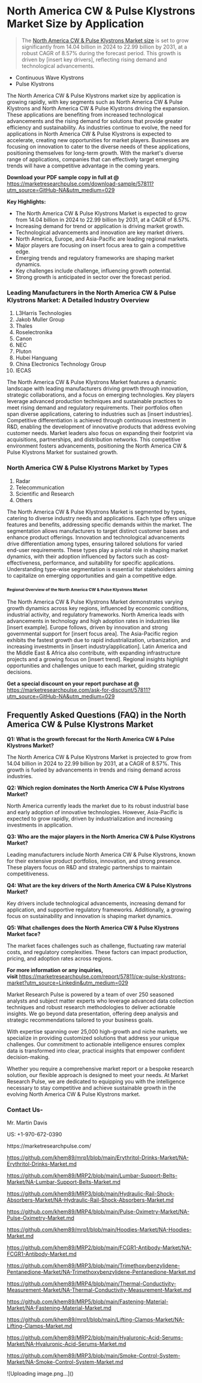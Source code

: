 <h1>North America CW & Pulse Klystrons Market&nbsp;Size by Application</h1><blockquote><p>The <a href="https://marketresearchpulse.com/download-sample/57811?utm_source=GitHub-NA&amp;utm_medium=029">North America CW & Pulse Klystrons Market size</a> is set to grow significantly from 14.04 billion in 2024 to 22.99 billion by 2031, at a robust CAGR of 8.57% during the forecast period. This growth is driven by [insert key drivers], reflecting rising demand and technological advancements.</p></blockquote><ul><li>Continuous Wave Klystrons<li> Pulse Klystrons</li></ul><p>The North America CW & Pulse Klystrons market size by application is growing rapidly, with key segments such as North America CW & Pulse Klystrons and North America CW & Pulse Klystrons driving the expansion. These applications are benefiting from increased technological advancements and the rising demand for solutions that provide greater efficiency and sustainability. As industries continue to evolve, the need for applications in North America CW & Pulse Klystrons is expected to accelerate, creating new opportunities for market players. Businesses are focusing on innovation to cater to the diverse needs of these applications, positioning themselves for long-term growth. With the market's diverse range of applications, companies that can effectively target emerging trends will have a competitive advantage in the coming years.</p><p><strong>Download your PDF sample copy in full at @ </strong><a href="https://marketresearchpulse.com/download-sample/57811?utm_source=GitHub-NA&amp;utm_medium=029">https://marketresearchpulse.com/download-sample/57811?utm_source=GitHub-NA&amp;utm_medium=029</a></p><p><strong>Key Highlights: </strong></p><ul><li>The North America CW & Pulse Klystrons Market is expected to grow from 14.04 billion in 2024 to 22.99 billion by 2031, at a CAGR of 8.57%.</li><li>Increasing demand for trend or application is driving market growth.</li><li>Technological advancements and innovation are key market drivers.</li><li>North America, Europe, and Asia-Pacific are leading regional markets.</li><li>Major players are focusing on insert focus area to gain a competitive edge.</li><li>Emerging trends and regulatory frameworks are shaping market dynamics.</li><li>Key challenges include challenge, influencing growth potential.</li><li>Strong growth is anticipated in sector over the forecast period.</li></ul><h3>Leading Manufacturers in the North America CW & Pulse Klystrons Market: A Detailed Industry Overview</h3><ol><li>L3Harris Technologies</li><li>Jakob Muller Group</li><li>Thales</li><li>Roselectronika</li><li>Canon</li><li>NEC</li><li>Pluton</li><li>Hubei Hanguang</li><li>China Electronics Technology Group</li><li>IECAS</li></ol><div class="flex max-w-full flex-col flex-grow"><div class="min-h-8 text-message flex w-full flex-col items-end gap-2 whitespace-normal break-words [.text-message+&amp;]:mt-5" dir="auto" data-message-author-role="assistant" data-message-id="fd8432e4-4910-450d-b182-61b7bfb0a01f" data-message-model-slug="gpt-4o"><div class="flex w-full flex-col gap-1 empty:hidden first:pt-[3px]"><div class="markdown prose w-full break-words dark:prose-invert light"><p>The North America CW & Pulse Klystrons Market features a dynamic landscape with leading manufacturers driving growth through innovation, strategic collaborations, and a focus on emerging technologies. Key players leverage advanced production techniques and sustainable practices to meet rising demand and regulatory requirements. Their portfolios often span diverse applications, catering to industries such as [insert industries]. Competitive differentiation is achieved through continuous investment in R&amp;D, enabling the development of innovative products that address evolving customer needs. Market leaders also focus on expanding their footprint via acquisitions, partnerships, and distribution networks. This competitive environment fosters advancements, positioning the North America CW & Pulse Klystrons Market for sustained growth.</p></div></div></div></div><h3>North America CW & Pulse Klystrons Market by Types</h3><ol><li>Radar<li> Telecommunication<li> Scientific and Research<li> Others</li></ol><div class="flex max-w-full flex-col flex-grow"><div class="min-h-8 text-message flex w-full flex-col items-end gap-2 whitespace-normal break-words [.text-message+&amp;]:mt-5" dir="auto" data-message-author-role="assistant" data-message-id="084470be-0bb7-4664-bddf-5156b4f41249" data-message-model-slug="gpt-4o-mini"><div class="flex w-full flex-col gap-1 empty:hidden first:pt-[3px]"><div class="markdown prose w-full break-words dark:prose-invert light"><p>The North America CW & Pulse Klystrons Market is segmented by types, catering to diverse industry needs and applications. Each type offers unique features and benefits, addressing specific demands within the market. The segmentation allows manufacturers to target distinct customer bases and enhance product offerings. Innovation and technological advancements drive differentiation among types, ensuring tailored solutions for varied end-user requirements. These types play a pivotal role in shaping market dynamics, with their adoption influenced by factors such as cost-effectiveness, performance, and suitability for specific applications. Understanding type-wise segmentation is essential for stakeholders aiming to capitalize on emerging opportunities and gain a competitive edge.</p></div></div></div></div><h3><span style="font-size: 11px;">Regional Overview of the North America CW & Pulse Klystrons Market</span></h3><div class="flex max-w-full flex-col flex-grow"><div class="min-h-8 text-message flex w-full flex-col items-end gap-2 whitespace-normal break-words [.text-message+&amp;]:mt-5" dir="auto" data-message-author-role="assistant" data-message-id="e9038762-ce64-4e30-91c9-9bd413514231" data-message-model-slug="gpt-4o-mini"><div class="flex w-full flex-col gap-1 empty:hidden first:pt-[3px]"><div class="markdown prose w-full break-words dark:prose-invert light"><p>The North America CW & Pulse Klystrons Market demonstrates varying growth dynamics across key regions, influenced by economic conditions, industrial activity, and regulatory frameworks. North America leads with advancements in technology and high adoption rates in industries like [insert example]. Europe follows, driven by innovation and strong governmental support for [insert focus area]. The Asia-Pacific region exhibits the fastest growth due to rapid industrialization, urbanization, and increasing investments in [insert industry/application]. Latin America and the Middle East &amp; Africa also contribute, with expanding infrastructure projects and a growing focus on [insert trend]. Regional insights highlight opportunities and challenges unique to each market, guiding strategic decisions.</p></div></div></div></div><p><strong>Get a special discount on your report purchase at @ </strong><a href="https://marketresearchpulse.com/ask-for-discount/57811?utm_source=GitHub-NA&amp;utm_medium=029">https://marketresearchpulse.com/ask-for-discount/57811?utm_source=GitHub-NA&amp;utm_medium=029</a></p><h2>Frequently Asked Questions (FAQ) in the North America CW & Pulse Klystrons Market</h2><p><strong>Q1: What is the growth forecast for the North America CW & Pulse Klystrons Market?</strong></p><p>The North America CW & Pulse Klystrons Market is projected to grow from 14.04 billion in 2024 to 22.99 billion by 2031, at a CAGR of 8.57%. This growth is fueled by advancements in trends and rising demand across industries.</p><p><strong>Q2: Which region dominates the North America CW & Pulse Klystrons Market?</strong></p><p>North America currently leads the market due to its robust industrial base and early adoption of innovative technologies. However, Asia-Pacific is expected to grow rapidly, driven by industrialization and increasing investments in application.</p><p><strong>Q3: Who are the major players in the North America CW & Pulse Klystrons Market?</strong></p><p>Leading manufacturers include North America CW & Pulse Klystrons, known for their extensive product portfolios, innovation, and strong presence. These players focus on R&amp;D and strategic partnerships to maintain competitiveness.</p><p><strong>Q4: What are the key drivers of the North America CW & Pulse Klystrons Market?</strong></p><p>Key drivers include technological advancements, increasing demand for application, and supportive regulatory frameworks. Additionally, a growing focus on sustainability and innovation is shaping market dynamics.</p><p><strong>Q5: What challenges does the North America CW & Pulse Klystrons Market face?</strong></p><p>The market faces challenges such as challenge, fluctuating raw material costs, and regulatory complexities. These factors can impact production, pricing, and adoption rates across regions.</p><p><strong>For more information or any inquiries, visit&nbsp;</strong><a href="https://marketresearchpulse.com/report/57811/cw-pulse-klystrons-market?utm_source=Linkedin&utm_medium=029">https://marketresearchpulse.com/report/57811/cw-pulse-klystrons-market?utm_source=Linkedin&utm_medium=029</a></p><p>Market Research Pulse is powered by a team of over 250 seasoned analysts and subject matter experts who leverage advanced data collection techniques and robust research methodologies to deliver actionable insights. We go beyond data presentation, offering deep analysis and strategic recommendations tailored to your business goals.</p><p>With expertise spanning over 25,000 high-growth and niche markets, we specialize in providing customized solutions that address your unique challenges. Our commitment to actionable intelligence ensures complex data is transformed into clear, practical insights that empower confident decision-making.</p><p>Whether you require a comprehensive market report or a bespoke research solution, our flexible approach is designed to meet your needs. At Market Research Pulse, we are dedicated to equipping you with the intelligence necessary to stay competitive and achieve sustainable growth in the evolving North America CW & Pulse Klystrons market.</p><h3><strong>Contact Us-</strong></h3><p>Mr. Martin Davis</p><p>US: +1-970-672-0390</p><p>https://marketresearchpulse.com/</p><p><a href="https://github.com/khem89/mrp1/blob/main/Erythritol-Drinks-Market/NA-Erythritol-Drinks-Market.md">https://github.com/khem89/mrp1/blob/main/Erythritol-Drinks-Market/NA-Erythritol-Drinks-Market.md</a></p><p><a href="https://github.com/khem89/MRP2/blob/main/Lumbar-Support-Belts-Market/NA-Lumbar-Support-Belts-Market.md">https://github.com/khem89/MRP2/blob/main/Lumbar-Support-Belts-Market/NA-Lumbar-Support-Belts-Market.md</a></p><p><a href="https://github.com/khem89/MRP3/blob/main/Hydraulic-Rail-Shock-Absorbers-Market/NA-Hydraulic-Rail-Shock-Absorbers-Market.md">https://github.com/khem89/MRP3/blob/main/Hydraulic-Rail-Shock-Absorbers-Market/NA-Hydraulic-Rail-Shock-Absorbers-Market.md</a></p><p><a href="https://github.com/khem89/MRP4/blob/main/Pulse-Oximetry-Market/NA-Pulse-Oximetry-Market.md">https://github.com/khem89/MRP4/blob/main/Pulse-Oximetry-Market/NA-Pulse-Oximetry-Market.md</a></p><p><a href="https://github.com/khem89/mrp1/blob/main/Hoodies-Market/NA-Hoodies-Market.md">https://github.com/khem89/mrp1/blob/main/Hoodies-Market/NA-Hoodies-Market.md</a></p><p><a href="https://github.com/khem89/MRP2/blob/main/FCGR1-Antibody-Market/NA-FCGR1-Antibody-Market.md">https://github.com/khem89/MRP2/blob/main/FCGR1-Antibody-Market/NA-FCGR1-Antibody-Market.md</a></p><p><a href="https://github.com/khem89/MRP3/blob/main/Trimethoxybenzylidene-Pentanedione-Market/NA-Trimethoxybenzylidene-Pentanedione-Market.md">https://github.com/khem89/MRP3/blob/main/Trimethoxybenzylidene-Pentanedione-Market/NA-Trimethoxybenzylidene-Pentanedione-Market.md</a></p><p><a href="https://github.com/khem89/MRP4/blob/main/Thermal-Conductivity-Measurement-Market/NA-Thermal-Conductivity-Measurement-Market.md">https://github.com/khem89/MRP4/blob/main/Thermal-Conductivity-Measurement-Market/NA-Thermal-Conductivity-Measurement-Market.md</a></p><p><a href="https://github.com/khem89/MRP5/blob/main/Fastening-Material-Market/NA-Fastening-Material-Market.md">https://github.com/khem89/MRP5/blob/main/Fastening-Material-Market/NA-Fastening-Material-Market.md</a></p><p><a href="https://github.com/khem89/mrp1/blob/main/Lifting-Clamps-Market/NA-Lifting-Clamps-Market.md">https://github.com/khem89/mrp1/blob/main/Lifting-Clamps-Market/NA-Lifting-Clamps-Market.md</a></p><p><a href="https://github.com/khem89/MRP2/blob/main/Hyaluronic-Acid-Serums-Market/NA-Hyaluronic-Acid-Serums-Market.md">https://github.com/khem89/MRP2/blob/main/Hyaluronic-Acid-Serums-Market/NA-Hyaluronic-Acid-Serums-Market.md</a></p><p><a href="https://github.com/khem89/MRP3/blob/main/Smoke-Control-System-Market/NA-Smoke-Control-System-Market.md">https://github.com/khem89/MRP3/blob/main/Smoke-Control-System-Market/NA-Smoke-Control-System-Market.md</a></p>
![Uploading image.png…]()
